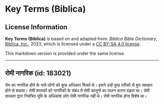 # Key Terms (Biblica)

## License Information

**Key Terms (Biblica)** is based on and adapted from: _Biblica Bible Dictionary_, [Biblica, Inc.](https://www.biblica.com/), 2023, which is licensed under a [CC BY-SA 4.0 license](https://creativecommons.org/licenses/by-sa/4.0/legalcode.en).

This markdown version is provided under the same license.



--------------------------------

## रोमी नागरिक (id: 183021)

रोम का नागरिक होने के नाते लोगों को कुछ अधिकार मिलते थे। इसने उन्हें कुछ तरीकों से बुरा व्यवहार होने से बचाया। रोमी शासकों को नागरिकों के संबंध में रोमी कानूनों का पालन करना पड़ता था। रोमी सरकार द्वारा नियंत्रित भूमि के अधिकांश लोग रोमी नागरिक नहीं थे। रोमी नागरिक होना विशेष था।


